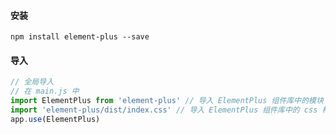 #### 安装

`npm install element-plus --save`

#### 导入

```JavaScript
// 全局导入
// 在 main.js 中
import ElementPlus from 'element-plus' // 导入 ElementPlus 组件库中的模块
import 'element-plus/dist/index.css' // 导入 ElementPlus 组件库中的 css 样式
app.use(ElementPlus)
```
